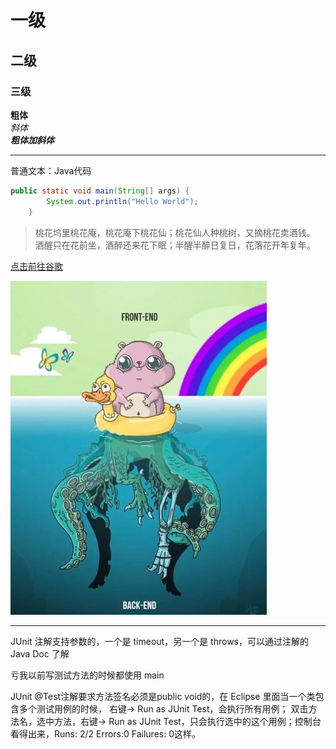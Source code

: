 # 一级
## 二级
### 三级
**粗体**<br>
*斜体*<br />
***粗体加斜体***<hr>

普通文本：Java代码<br>
<!--加上编程语言的名字-->
```java
public static void main(String[] args) {
        System.out.println("Hello World");
    }
```
<!--两个空格表示换行-->
> 桃花坞里桃花庵，桃花庵下桃花仙；桃花仙人种桃树，又摘桃花卖酒钱。  
> 酒醒只在花前坐，酒醉还来花下眠；半醒半醉日复日，花落花开年复年。  

[点击前往谷歌](https://www.google.com)


![图片不见了](https://github.com/TranskeiCastle/HelloWorld/blob/master/boot.jpg)


<hr>
JUnit 注解支持参数的，一个是 timeout，另一个是 throws，可以通过注解的 Java Doc 了解

亏我以前写测试方法的时候都使用 main

JUnit @Test注解要求方法签名必须是public void的，在 Eclipse 里面当一个类包含多个测试用例的时候，
右键-> Run as JUnit Test，会执行所有用例；
双击方法名，选中方法，右键-> Run as JUnit Test，只会执行选中的这个用例；控制台看得出来，Runs: 2/2 Errors:0 Failures: 0这样。
